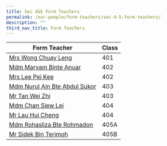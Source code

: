 ```yaml
---
title: Sec 4&5 Form Teachers
permalink: /our-people/form-teachers/sec-4-5-form-teachers/
description: ""
third_nav_title: Form Teachers
---
```

| Form Teacher | Class| 
| -------- | -------- | 
|[Mrs Wong Chuay Leng](mailto:wong_chuay_leng@schools.gov.sg)|401
|[Mdm Maryam Binte Anuar](mailto:maryam_anuar@schools.gov.sg)|402
|[Mrs Lee Pei Kee](mailto:chin_pei_kee@schools.gov.sg)|402
|[Mdm Nurul Ain Bte Abdul Sukor](mailto:nurul_ain_ab_sukor@schools.gov.sg)|403
|[Mr Tan Wei Zhi](mailto:tan_wei_zhi@schools.gov.sg)|403
|[Mdm Chan Siew Lei](mailto:chan_siew_lei@schools.gov.sg)|404
|[Mr Lau Hui Cheng](mailto:lau_hui_cheng@schools.gov.sg)|404
|[Mdm Rohasliza Bte Rohmadon](mailto:rohasliza_rohmadon@schools.gov.sg)|405A
|[Mr Sidek Bin Terimoh](mailto:sidek_b_terimoh@schools.gov.sg)|405B
